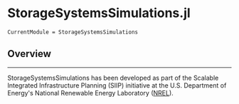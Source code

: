 # StorageSystemsSimulations.jl

```@meta
CurrentModule = StorageSystemsSimulations
```

## Overview


* * *

StorageSystemsSimulations has been developed as part of the Scalable Integrated Infrastructure Planning (SIIP) initiative at the U.S. Department of Energy's National Renewable Energy
Laboratory ([NREL](https://www.nrel.gov/)).
